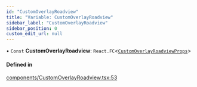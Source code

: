 ```yaml
---
id: "CustomOverlayRoadview"
title: "Variable: CustomOverlayRoadview"
sidebar_label: "CustomOverlayRoadview"
sidebar_position: 0
custom_edit_url: null
---
```


• `Const` **CustomOverlayRoadview**: `React.FC`<[`CustomOverlayRoadviewProps`](../interfaces/CustomOverlayRoadviewProps.md)\>

#### Defined in

[components/CustomOverlayRoadview.tsx:53](https://github.com/JaeSeoKim/react-kakao-maps/blob/025a39b/src/components/CustomOverlayRoadview.tsx#L53)
